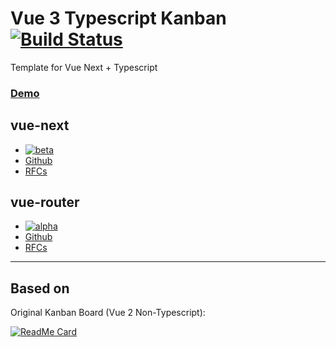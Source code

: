 <!-- omit in toc -->

# Vue 3 Typescript Kanban [![Build Status](https://travis-ci.org/sergkhl/template-workflows-typescript-vue3.svg?branch=master)](https://travis-ci.org/sergkhl/template-workflows-typescript-vue3)

Template for Vue Next + Typescript
### [Demo](https://sergkhl.github.io/template-workflows-typescript-vue3/)

## vue-next

- [![beta](https://img.shields.io/npm/v/vue/next.svg)](https://www.npmjs.com/package/vue/v/next)
- [Github](https://github.com/vuejs/vue-next)
- [RFCs](https://github.com/vuejs/rfcs/pulls?q=is%3Apr+is%3Amerged+label%3A3.x)

## vue-router

- [![alpha](https://img.shields.io/npm/v/vue-router/next.svg)](https://www.npmjs.com/package/vue-router/v/next)
- [Github](https://github.com/vuejs/vue-router-next)
- [RFCs](https://github.com/vuejs/rfcs/pulls?q=is%3Apr+is%3Amerged+label%3Arouter)

---

<!-- omit in toc -->

## Based on

Original Kanban Board (Vue 2 Non-Typescript):

[![ReadMe Card](https://github-readme-stats.vercel.app/api/pin/?username=BrockReece&repo=vue-kanban)](https://github.com/BrockReece/vue-kanban)
